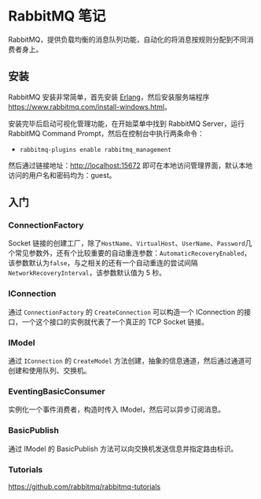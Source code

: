 # RabbitMQ 笔记


RabbitMQ，提供负载均衡的消息队列功能，自动化的将消息按规则分配到不同消费者身上。

## 安装

RabbitMQ 安装非常简单，首先安装 [Erlang](http://www.erlang.org/downloads)，然后安装服务端程序<https://www.rabbitmq.com/install-windows.html>。

安装完毕后启动可视化管理功能，在开始菜单中找到 RabbitMQ Server，运行 RabbitMQ Command Prompt，然后在控制台中执行两条命令：

- `rabbitmq-plugins enable rabbitmq_management`

然后通过链接地址：<http://localhost:15672> 即可在本地访问管理界面，默认本地访问的用户名和密码均为：guest。

## 入门

### ConnectionFactory

Socket 链接的创建工厂，除了`HostName`、`VirtualHost`、`UserName`、`Password`几个常见参数外，还有个比较重要的自动重连参数：`AutomaticRecoveryEnabled`，该参数默认为`false`，与之相关的还有一个自动重连的尝试间隔`NetworkRecoveryInterval`，该参数默认值为 5 秒。

### IConnection

通过 `ConnectionFactory` 的 `CreateConnection` 可以构造一个 IConnection 的接口，一个这个接口的实例就代表了一个真正的 TCP Socket 链接。

### IModel

通过 `IConnection` 的 `CreateModel` 方法创建，抽象的信息通道，然后通过通道可创建和使用队列、交换机。

### EventingBasicConsumer

实例化一个事件消费者，构造时传入 IModel，然后可以异步订阅消息。

### BasicPublish

通过 IModel 的 BasicPublish 方法可以向交换机发送信息并指定路由标识。

### Tutorials

<https://github.com/rabbitmq/rabbitmq-tutorials>

